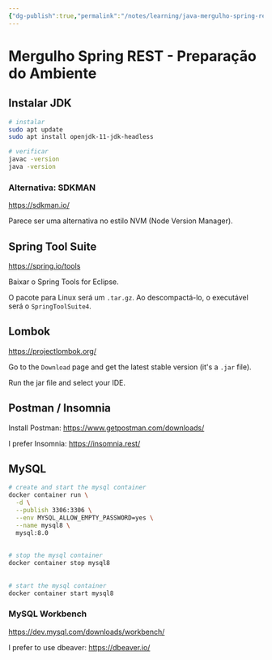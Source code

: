 ```yaml
---
{"dg-publish":true,"permalink":"/notes/learning/java-mergulho-spring-rest/modulo-00/","dgHomeLink":true,"dgPassFrontmatter":false}
---
```


# Mergulho Spring REST - Preparação do Ambiente

## Instalar JDK

```sh
# instalar
sudo apt update
sudo apt install openjdk-11-jdk-headless

# verificar
javac -version
java -version
```

### Alternativa: SDKMAN

https://sdkman.io/

Parece ser uma alternativa no estilo NVM (Node Version Manager).


## Spring Tool Suite

https://spring.io/tools

Baixar o Spring Tools for Eclipse.

O pacote para Linux será um `.tar.gz`. Ao descompactá-lo, o executável será o `SpringToolSuite4`.


## Lombok

https://projectlombok.org/

Go to the `Download` page and get the latest stable version (it's a `.jar` file).

Run the jar file and select your IDE.


## Postman / Insomnia

Install Postman: https://www.getpostman.com/downloads/

I prefer Insomnia: https://insomnia.rest/


## MySQL

```sh
# create and start the mysql container
docker container run \
  -d \
  --publish 3306:3306 \
  --env MYSQL_ALLOW_EMPTY_PASSWORD=yes \
  --name mysql8 \
  mysql:8.0
  
  
# stop the mysql container
docker container stop mysql8
 
 
# start the mysql container
docker container start mysql8
```


### MySQL Workbench

https://dev.mysql.com/downloads/workbench/

I prefer to use dbeaver: https://dbeaver.io/


